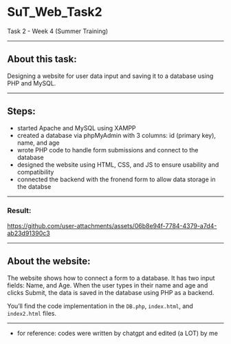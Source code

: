 # SuT_Web_Task2
Task 2 - Week 4 (Summer Training)

--------
## About this task:
Designing a website for user data input and saving it to a database using PHP and MySQL.

----------
## Steps:
- started Apache and MySQL using XAMPP
- created a database via phpMyAdmin with 3 columns: id (primary key), name, and age
- wrote PHP code to handle form submissions and connect to the database 
- designed the website using HTML, CSS, and JS to ensure usability and compatibility 
- connected the backend with the fronend form to allow data storage in the databse

---------
### Result:

https://github.com/user-attachments/assets/06b8e94f-7784-4379-a7d4-ab23d91390c3

--------
## About the website:
The website shows how to connect a form to a database. It has two input fields: Name, and Age.
When the user types in their name and age and clicks Submit, the data is saved in the database using PHP as a backend.

You’ll find the code implementation in the `DB.php`, `index.html`, and `index2.html` files. 

----
* for reference: codes were written by chatgpt and edited (a LOT) by me
  
